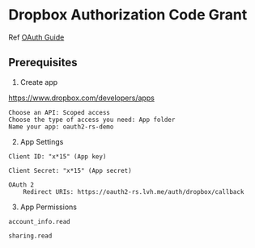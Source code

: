 # Dropbox Authorization Code Grant

Ref [OAuth Guide](https://developers.dropbox.com/oauth-guide)

## Prerequisites

1. Create app

https://www.dropbox.com/developers/apps

```
Choose an API: Scoped access
Choose the type of access you need: App folder
Name your app: oauth2-rs-demo
```

2. App Settings

```
Client ID: "x*15" (App key)

Client Secret: "x*15" (App secret)
```

```
OAuth 2
    Redirect URIs: https://oauth2-rs.lvh.me/auth/dropbox/callback
```

3. App Permissions

```
account_info.read

sharing.read
```
